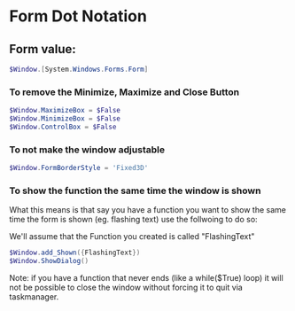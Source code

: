 # Form Dot Notation

## Form value:

```powershell
$Window.[System.Windows.Forms.Form]
```

### To remove the Minimize, Maximize and Close Button

```powershell
$Window.MaximizeBox = $False
$Window.MinimizeBox = $False
$Window.ControlBox = $False
```

### To not make the window adjustable

```powershell
$Window.FormBorderStyle = 'Fixed3D'
```
### To show the function the same time the window is shown

What this means is that say you have a function you want to show the same time the form is shown (eg. flashing text) use the follwoing to do so:

We'll assume that the Function you created is called "FlashingText"
```powershell
$Window.add_Shown({FlashingText})
$Window.ShowDialog()
```

Note: if you have a function that never ends (like a while($True) loop) it will not be possible to close the window without forcing it to quit via taskmanager.
